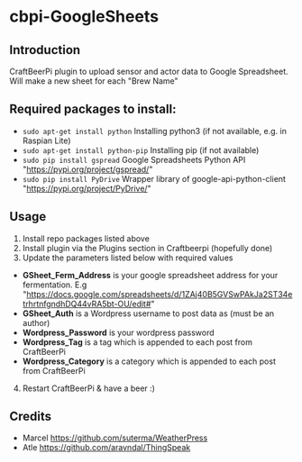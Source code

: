 # cbpi-GoogleSheets
## Introduction
CraftBeerPi plugin to upload sensor and actor data to Google Spreadsheet. Will make a new sheet for each "Brew Name"

## Required packages to install:
- `sudo apt-get install python` Installing python3 (if not available, e.g. in Raspian Lite)
- `sudo apt-get install python-pip` Installing pip (if not available)
- `sudo pip install gspread` Google Spreadsheets Python API "https://pypi.org/project/gspread/"
- `sudo pip install PyDrive` Wrapper library of google-api-python-client "https://pypi.org/project/PyDrive/"

## Usage
1. Install repo packages listed above
2. Install plugin via the Plugins section in Craftbeerpi (hopefully done)
3. Update the parameters listed below with required values
- **GSheet_Ferm_Address** is your google spreadsheet address for your fermentation. E.g "https://docs.google.com/spreadsheets/d/1ZAj40B5GVSwPAkJa2ST34etrhrtnfgndhDQ44vRA5bt-OU/edit#"
- **GSheet_Auth** is a Wordpress username to post data as  (must be an author)
- **Wordpress_Password** is your wordpress password
- **Wordpress_Tag** is a tag which is appended to each post from CraftBeerPi
- **Wordpress_Category** is a category which is appended to each post from CraftBeerPi
4. Restart CraftBeerPi & have a beer :)

## Credits
- Marcel https://github.com/suterma/WeatherPress
- Atle https://github.com/aravndal/ThingSpeak

